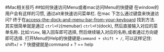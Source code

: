 #Mac相关技巧
##如何快速访问Menu或者mac访问Menu的快捷键
在window的用户会有这样的习惯, 通过alt来快速访问菜单栏. 在mac 下怎么通过键盘来快速访问? 
终于在[access-the-dock-and-menu-bar-from-your-keyboard](http://lifehacker.com/321595/access-the-dock-and-menu-bar-from-your-keyboard) 找到方法.    
其实很简单就是通过 `ctrl+F2`(menubar) `ctrl+F3`(dock), 然后直接输入对应的菜单名称. 比如:`View`, 输入回车即可选择, 然后继续输入对应的名称,或者通过方向键即可选择.
打开Menu的Help的快捷键是`command + shift + /`, 可以这样记住: shift+/ = ?  快捷键就是command + ? == help
